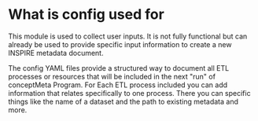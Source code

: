 # What is config used for

This module is used to collect user inputs. It is not fully functional but can already be used to provide specific input information to create a new INSPIRE metadata document.

The config YAML files provide a structured way to document all ETL processes or resources that will be included in the next "run" of conceptMeta Program.
For Each ETL process included you can add information that relates specifically to one process. There you can specific things like the name of a dataset and the path to existing metadata and more.

